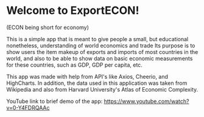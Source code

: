 # Welcome to ExportECON!
(ECON being short for economy)

This is a simple app that is meant to give people a small, but educational nonetheless, understanding of world economics and trade
Its purpose is to show users the item makeup of exports and imports of most countries in the world, and also to be able to 
show data on basic economic measurements for these countries, such as GDP, GDP per capita, etc.

This app was made with help from API's like Axios, Cheerio, and HighCharts. In addition, the data used in this application was taken from Wikipedia and also from Harvard University's Atlas of Economic Complexity.

YouTube link to brief demo of the app:
https://www.youtube.com/watch?v=0-Y4FDRQAAc

